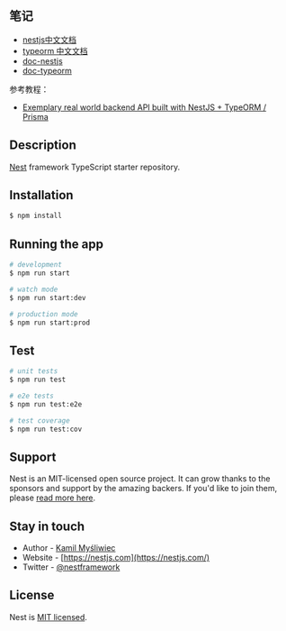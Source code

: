 ## 笔记

- [nestjs中文文档](https://docs.nestjs.cn/8/firststeps)
- [typeorm 中文文档](https://typeorm.biunav.com/zh/#%E5%9C%A8%E6%95%B0%E6%8D%AE%E5%BA%93%E4%B8%AD%E6%9B%B4%E6%96%B0)
- [doc-nestjs](https://docs.nestjs.com/first-steps)
- [doc-typeorm](https://docs.nestjs.cn/8/firststeps)

参考教程：

- [Exemplary real world backend API built with NestJS + TypeORM / Prisma](https://github.com/lujakob/nestjs-realworld-example-app)
## Description

[Nest](https://github.com/nestjs/nest) framework TypeScript starter repository.

## Installation

```bash
$ npm install
```

## Running the app

```bash
# development
$ npm run start

# watch mode
$ npm run start:dev

# production mode
$ npm run start:prod
```

## Test

```bash
# unit tests
$ npm run test

# e2e tests
$ npm run test:e2e

# test coverage
$ npm run test:cov
```

## Support

Nest is an MIT-licensed open source project. It can grow thanks to the sponsors and support by the amazing backers. If you'd like to join them, please [read more here](https://docs.nestjs.com/support).

## Stay in touch

- Author - [Kamil Myśliwiec](https://kamilmysliwiec.com)
- Website - [https://nestjs.com](https://nestjs.com/)
- Twitter - [@nestframework](https://twitter.com/nestframework)

## License

Nest is [MIT licensed](LICENSE).
